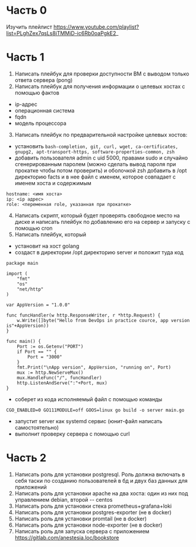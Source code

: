 # Часть 0
Изучить плейлист https://www.youtube.com/playlist?list=PLghZex7qsLs8iTMMiD-ic6Rb0oaPgkE2_
# Часть 1
1) Написать плейбук для проверки доступности ВМ с выводом только ответа сервера (pong)
2) Написать плейбук для получения информации о целевых хостах с помощью фактов
- ip-адрес
- операционная система
- fqdn
- модель процессора
3) Написать плейбук по предварительной настройке целевых хостов:
- установить ```bash-completion, git, curl, wget, ca-certificates, gnupg2, apt-transport-https, software-properties-common, zsh```
- добавить пользователя admin с uid 5000, правами sudo и случайно сгенерированным паролем (можно сделать вывод пароля при прокатке чтобы потом проверить) и оболочкой zsh
добавить в /opt директорию facts и в нее файл с именем, которое совпадает с именем хоста и содержимым
```
hostname: <имя хоста>
ip: <ip адрес>
role: <переменная role, указанная при прокатке>
```
4) Написать скрипт, который будет проверять свободное место на диске и написать плейбук по добавлению его на сервер и запуску с помощью cron
5) Написать плейбук, который
- установит на хост golang
- создаст в директории /opt директорию server и положит туда код
```
package main

import (
	"fmt"
	"os"
	"net/http"
)

var AppVersion = "1.0.0"

func funcHandler(w http.ResponseWriter, r *http.Request) {
	w.Write([]byte("Hello from DevOps in practice cource, app version is"+AppVersion))
}

func main() {
	Port := os.Getenv("PORT")
	if Port == "" {
		Port = "3000"
	}
	fmt.Print("\nApp version", AppVersion, "running on", Port)
	mux := http.NewServeMux()
	mux.HandleFunc("/", funcHandler)
	http.ListenAndServe(":"+Port, mux)
}
```
- соберет из кода исполняемый файл с помощью команды
```
CGO_ENABLED=0 GO111MODULE=off GOOS=linux go build -o server main.go
```
- запустит server как systemd сервис (юнит-файл написать самостоятельно)
- выполнит проверку сервера с помощью curl
# Часть 2
1) Написать роль для установки postgresql. Роль должна включать в себя таски по созданию пользователей в бд и двух баз данных для приложений
2) Написать роль для установки apache на два хоста: один из них под управлением debian, второй -- centos
3) Написать роль для установки стека prometheus+grafana+loki
4) Написать роль для установки postgres-exporter (не в docker)
5) Написать роль для установки promtail (не в docker)
6) Написать роль для установки node-exporter (не в docker)
7) Написать роль для запуска сервера с приложением https://gitlab.com/anestesia.loc/bookstore
